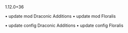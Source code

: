1.12.0+36

• update mod Draconic Additions
• update mod Floralis

• update config Draconic Additions
• update config Floralis
